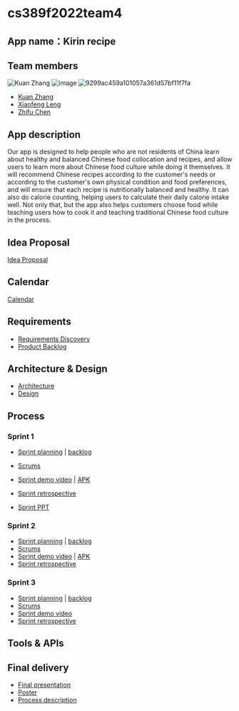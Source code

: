 # cs389f2022team4

## App name：Kirin recipe

## Team members
![Kuan Zhang](https://user-images.githubusercontent.com/94885719/195205042-3e9eb553-5550-43cc-8e5f-4a54faefb3fa.jpg)
![image](https://user-images.githubusercontent.com/100736782/195180687-8ed23243-c042-4b9c-ba9d-020bcc1e8582.png)
![9299ac459a101057a361d57bf11f7fa](https://user-images.githubusercontent.com/114660329/199591477-13f2f7a6-0e7c-47ad-b862-32928a9666aa.png)





* [Kuan Zhang](https://github.com/Kuan000/CS389.git)
* [Xiaofeng Leng](https://github.com/Korate/cs389)
* [Zhifu Chen](https://github.com/zhenshimin/cs389)

## App description

Our app is designed to help people who are not residents of China learn about healthy and balanced Chinese food collocation and recipes, and allow users to learn more about Chinese food culture while doing it themselves. It will recommend Chinese recipes according to the customer's needs or according to the customer's own physical condition and food preferences, and will ensure that each recipe is nutritionally balanced and healthy. It can also do calorie counting, helping users to calculate their daily calorie intake well. Not only that, but the app also helps customers choose food while teaching users how to cook it and teaching traditional Chinese food culture in the process.

## Idea Proposal
[Idea Proposal](https://docs.google.com/document/d/1IkWU0JB1klVuU7fo23M9EtgsIRuJDHdEP6iYzqlzjbc/edit?usp=sharing)

## Calendar
[Calendar](https://calendar.google.com/calendar/u/0?cid=aXZoMmU3NjhzMjRkdGlxZWYwcXZvbzhxcjBAZ3JvdXAuY2FsZW5kYXIuZ29vZ2xlLmNvbQ)

## Requirements
* [Requirements Discovery](https://docs.google.com/document/d/1a0xJW5Y15ibNuBDwzqdSxKR3DHB33l_UWZbi5JBSdk4/edit?usp=sharing)
* [Product Backlog](https://docs.google.com/spreadsheets/d/1r_N3y7DityhT2Ytg3oCRpiWHLLiWRi9mEHZhqaDs168/edit?usp=sharing)

## Architecture & Design
* [Architecture](https://docs.google.com/document/d/1bI_Cret59Gq1e1PTV-7riynoREyMjHDJSweCOFwDdYY/edit?usp=sharing)
* [Design](https://docs.google.com/document/d/1uv2nw-ptiWbFuQIv8c_AWFjbS5la-xk-EgAsl2gYFKc/edit?usp=sharing)

## Process

### Sprint 1

* [Sprint planning](https://docs.google.com/document/d/1j60PXfHOc-9HX0uXRbLWhP56uLqWs-RR0sBn6cdY5o0/edit?usp=sharing) | [backlog](https://docs.google.com/spreadsheets/d/1r_N3y7DityhT2Ytg3oCRpiWHLLiWRi9mEHZhqaDs168/edit?usp=sharing)

* [Scrums](https://docs.google.com/document/d/14luv0PBd1fqYzhJTA4FcB4JHKarRsQOP9R12vEXI4zo/edit#heading=h.erdtl50ovr6)

* [Sprint demo video](https://docs.google.com/document/d/1sx4U5R2CfmIH7RmAu8vnvGeCZPZCR0CFvoLcRfc4Hdw/edit?usp=sharing) | [APK](https://drive.google.com/file/d/1OjNIvKCBwUp6QIbdmin_u2hvnk3PBCz5/view?usp=sharing)
* [Sprint retrospective](https://docs.google.com/document/d/1OYmTOI90PCeeqBxHunbp2MILSeb3CzmG6VzCl-3tyZk/edit?usp=sharing)
* [Sprint PPT](https://docs.google.com/presentation/d/1Uy-yyqVwJ4thG3KOa3NqaKIukBYVcpjr/edit?usp=sharing&ouid=118323067870476336102&rtpof=true&sd=true)
### Sprint 2

* [Sprint planning](https://docs.google.com/document/d/1kRnkbGOzWPMmot_jiexY2iI43Z3wWRArN3hkCnRHLqw/edit?usp=sharing) | [backlog](https://docs.google.com/spreadsheets/d/1r_N3y7DityhT2Ytg3oCRpiWHLLiWRi9mEHZhqaDs168/edit?usp=sharing)
* [Scrums](https://docs.google.com/document/d/1M-FMHCsk7zuKysaJSMtahtJ7QSaa2aDBtYYs96I-o8c/edit?usp=sharing)
* [Sprint demo video](https://docs.google.com/document/d/1EA-KKxECrTjk1DcP1YqqPxAIqL6VkkHjG4L-sTCnKpc/edit?usp=sharing) | [APK](https://drive.google.com/file/d/1JZf6olcwsbj3Te_lP57rxTv6Exo9p0g_/view?usp=share_link)
* [Sprint retrospective](https://docs.google.com/document/d/1JbuhUmiyHQtuWVol1Meab-jmP6EIfOD1DMHLfeQXbCw/edit?usp=sharing)
### Sprint 3

* [Sprint planning](https://docs.google.com/document/d/1t0GMUZ_tSQteTmeu55MHhd4c5QyO1TpB5GusxCyuT1M/edit?usp=sharing) | [backlog](https://docs.google.com/spreadsheets/d/1r_N3y7DityhT2Ytg3oCRpiWHLLiWRi9mEHZhqaDs168/edit?usp=sharing)
* [Scrums](https://docs.google.com/document/d/16HiNd7_p2Wo3FNkDyQvHOi_f4UEbpV8S_v_5RkEmsjQ/edit?usp=sharing)
* [Sprint demo video]()
* [Sprint retrospective]()

## Tools & APIs

## Final delivery

* [Final presentation]()
* [Poster]()
* [Process description]()


